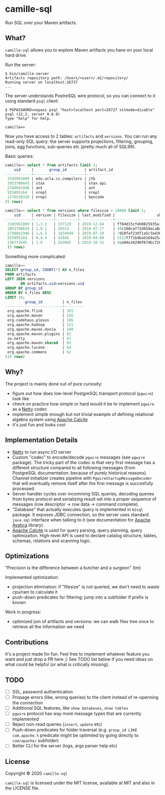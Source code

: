 # camille-sql

Run SQL over your Maven artifacts.

## What?

`camille-sql` allows you to explore Maven artifacts you have on your local hard drive.

Run the server:

```shell
$ bin/camille-server
Artifacts repository path: /Users/<user>/.m2/repository/
Running server on localhost:26727
...
```

The server understands PostreSQL wire protocol, so you can connect to it using standard `psql` client:

```shell
$ PGPASSWORD=nopass psql "host=localhost port=26727 sslmode=disable"
psql (12.2, server 0.0.0)
Type "help" for help.

camille=>
```

Now you have access to 2 tables: `artifacts` and `versions`. You can run any read-only SQL query: the server supports projections, filtering, grouping, joins, agg functions, sub-queries etc (pretty much all of SQL99).

Basic queries:

```sql
camille=> select * from artifacts limit 5;
    uid     |       group_id        | artifact_id
------------+-----------------------+-------------
 3345961009 | edu.ucla.cs.compilers | jtb
 1053708643 | stax                  | stax-api
 2740841946 | ant                   | ant
 925895164  | nrepl                 | nrepl
 1376528320 | nrepl                 | bencode
(5 rows)
```

```sql
camille=> select * from versions where filesize > 10000 limit 5;
    uid     | version | filesize | last_modified |                   sha1
------------+---------+----------+---------------+------------------------------------------
 3345961009 | 1.3.2   | 337129   | 2019-12-04    | ff84d15cfeb0825935a170d7908fbfae00498050
 1053708643 | 1.0.1   | 26514    | 2019-07-17    | 49c100caf72d658aca8e58bd74a4ba90fa2b0d70
 2740841946 | 1.6.5   | 1034049  | 2019-07-10    | 7d18faf23df1a5c3a43613952e0e8a182664564b
 925895164  | 0.4.4   | 42645    | 2019-04-09    | 2522f7f1b4bab169a2540406eb3eb71f7d6e3003
 136773645  | 1.9     | 263965   | 2019-10-31    | 9ce04e34240f674bc72680f8b843b1457383161a
 (5 rows)
```

Something more complicated:

```sql
camille=>
SELECT group_id, COUNT(*) AS n_files
FROM artifacts
LEFT JOIN versions
       ON artifacts.uid=versions.uid
GROUP BY group_id
ORDER BY n_files DESC
LIMIT 10;
         group_id         | n_files
--------------------------+---------
 org.apache.flink         | 391
 org.apache.maven         | 245
 org.codehaus.plexus      | 186
 org.apache.hadoop        | 121
 org.apache.maven.doxia   | 108
 org.apache.maven.plugins | 82
 io.netty                 | 67
 org.apache.maven.shared  | 65
 org.apache.lucene        | 64
 org.apache.commons       | 62
(10 rows)
```

## Why?

The project is mainly done out of pure curiosity:
- figure out how does low-level PostgreSQL transport protocol (`pgwire`) look like
- check on practice how simple or hard would it be to implement `pgwire` as a [Netty](https://netty.io/) codec
- implement simple enough but not trivial example of defining relational algebra system using [Apache Calcite](https://calcite.apache.org/)
- it's just fun and looks cool

## Implementation Details

- [Netty](https://netty.io/) to run async I/O server
- Custom "codec" to encode/decode `pgwire` messages (see `pgwire` package). The tricky part of the codec is that very first message has a different structure compared to all following messages (from PostgreSQL documentation: because of purely historical reasons). Channel initializer creates pipeline with `PgwireStartupMessageDecoder` that will eventually remove itself after the first message is succesfully processed.
- Server handler cycles over incomming SQL queries, decoding queries from bytes protocol and serializing result set into a proper sequence of messages (row descriptor -> row data -> command complete).
- "Database" that actually executes query is implemented in `m2sql` package. It exposes JDBC connection, so the server uses standard `java.sql` interface when talking to it (see documentation for [Apache Avatica](https://calcite.apache.org/avatica/) library).
- [Apache Calcite](https://calcite.apache.org/) is used for query parsing, query planning, query optimizaiton. High-level API is used to declare catalog structure, tables, schemas, relations and scanning logic.

## Optimizations

"Precision is the difference between a butcher and a surgeon" (tm)

Implemented optimization:
- projection elimination: if "filesize" is not queried, we don't need to waste cpu/ram to calculate it
- push-down predicates for filtering: jump into a subfolder if prefix is known

Work in progress:
- optimized join of artifacts and versions: we can walk files tree once to retrieve all the information we need

## Contributions

It's a project made for fun. Feel free to implement whatever feature you want and just drop a PR here ;) See TODO list below if you need ideas on what could be helpful (or what is critically missing).

## TODO

- [ ] SSL, password authentication
- [ ] Propage errors (like, wrong queries) to the client instead of re-openning the connection
- [ ] Additional SQL features, like `show databases`, `show tables`
- [ ] `pgwire` protocol has way more message types that are currently implemented
- [ ] Reject non-read queries (`insert`, `update` etc)
- [ ] Push-down predicates for folder traversal (e.g. `group_id LIKE com.apache.%` predicate might be optimited by going directly  to `com/apache/` subfolder)
- [ ] Better CLI for the server (logs, args parser help etc)

## License

Copyright © 2020 `camille-sql`

`camille-sql` is licensed under the MIT license, available at MIT and also in the LICENSE file.
